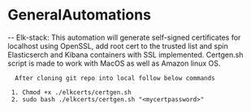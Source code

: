 # GeneralAutomations

-- Elk-stack:
     This automation will generate self-signed certificates for localhost using OpenSSL, add root cert to the trusted list and spin Elasticserch and Kibana containers with SSL implemented. Certgen.sh script is made to work with MacOS as well as Amazon linux OS.
      
      After cloning git repo into local follow below commands
      
     1. Chmod +x ./elkcerts/certgen.sh
     2. sudo bash ./elkcerts/certgen.sh "<mycertpassword>"